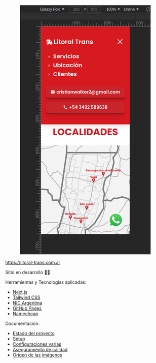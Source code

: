 <div align="center">
  <img src="https://github.com/lucasvazq/litoral-trans/blob/main/docs/screenshot.png?raw=true" alt="Image of the site in mobile version">
</div>

https://litoral-trans.com.ar

Sitio en desarrollo 👨‍💻

Herramientas y Tecnologías aplicadas:
- [Next.js](https://nextjs.org/)
- [Tailwind CSS](https://tailwindcss.com/)
- [NIC Argentina](https://nic.ar/)
- [GitHub Pages](https://pages.github.com/)
- [Namecheap](https://www.namecheap.com/)

Documentación:
- [Estado del proyecto](./docs/STATUS.md)
- [Setup](./docs/SETUP.md)
- [Configuraciones varias](./docs/MISCELLANEOUS.md)
- [Aseguramiento de calidad](./docs/QA.md)
- [Origen de las imágenes](./docs/IMAGES.md)

